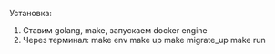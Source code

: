 Установка:
1. Ставим golang, make, запускаем docker engine
2. Через терминал:
   make env
   make up
   make migrate_up
   make run 
